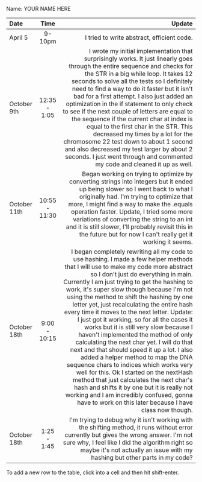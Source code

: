 Name: YOUR NAME HERE

| Date         |     Time      |                                                                                                                                                                                                                                                                                                                                                                                                                                                                                                                                                                                                                                                                                                                                                                                                                                                                                                                                                                          Update |
|:-------------|:-------------:|--------------------------------------------------------------------------------------------------------------------------------------------------------------------------------------------------------------------------------------------------------------------------------------------------------------------------------------------------------------------------------------------------------------------------------------------------------------------------------------------------------------------------------------------------------------------------------------------------------------------------------------------------------------------------------------------------------------------------------------------------------------------------------------------------------------------------------------------------------------------------------------------------------------------------------------------------------------------------------:|
| April 5      |    9-10pm     |                                                                                                                                                                                                                                                                                                                                                                                                                                                                                                                                                                                                                                                                                                                                                                                                                                                                                                                                      I tried to write abstract, efficient code. |
| October 9th  | 12:35 - 1:05  |                                                                                                                                                                                                                                                               I wrote my initial implementation that surprisingly works. It just linearly goes through the entire sequence and checks for the STR in a big while loop. It takes 12 seconds to solve all the tests so I definitely need to find a way to do it faster but it isn't bad for a first attempt. I also just added an optimization in the if statement to only check to see if the next couple of letters are equal to the sequence if the current char at index is equal to the first char in the STR. This decreased my times by a lot for the chromosome 22 test down to about 1 second and also decreased my test larger by about 2 seconds. I just went through and commented my code and cleaned it up as well. |
| October 11th | 10:55 - 11:30 |                                                                                                                                                                                                                                                                                                                                                                                                                                                                                                                                           Began working on trying to optimize by converting strings into integers but it ended up being slower so I went back to what I originally had. I'm trying to optimize that more, I might find a way to make the .equals operation faster. Update, I tried some more variations of converting the string to an int and it is still slower, I'll probably revisit this in the future but for now I can't really get it working it seems. |
| October 18th | 9:00 - 10:15  | I began completely rewriting all my code to use hashing. I made a few helper methods that I will use to make my code more abstract so I don't just do everything in main. Currently I am just trying to get the hashing to work, it's super slow though because I'm not using the method to shift the hashing by one letter yet, just recalculating the entire hash every time it moves to the next letter. Update: I just got it working, so for all the cases it works but it is still very slow because I haven't implemented the method of only calculating the next char yet. I will do that next and that should speed it up a lot. I also added a helper method to map the DNA sequence chars to indices which works very well for this. Ok I started on the nextHash method that just calculates the next char's hash and shifts it by one but it is really not working and I am incredibly confused, gonna have to work on this later because I have class now though. |
| October 18th |  1:25 - 1:45  |                                                                                                                                                                                                                                                                                                                                                                                                                                                                                                                                                                                                                                                                                                          I'm trying to debug why it isn't working with the shifting method, it runs without error currently but gives the wrong answer. I'm not sure why, I feel like I did the algorithm right so maybe it's not actually an issue with my hashing but other parts in my code? |


To add a new row to the table, click into a cell and then hit shift-enter.